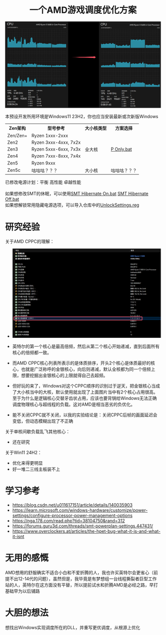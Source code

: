 <div align="center">

# 一个AMD游戏调度优化方案

</div>

![](https://github.com/Yukiriri/win-amd-optimization/blob/main/res/effect_drawing.png?raw=true)

本预设开发所用环境是Windows11 23H2，你也应当安装最新或次新版Windows<br/>

<table>
  <tr><th>Zen架构</th><th>型号参考</th><th>大小核类型</th><th>方案选择</th></tr>
  <tr><td>Zen/Zen+</td><td>Ryzen 1xxx-2xxx</td><td rowspan="5">全大核</td><td rowspan="5"><a href="https://github.com/Yukiriri/win-amd-optimization/blob/main/P Only.bat">P Only.bat</a></td></tr>
  <tr><td>Zen2</td><td>Ryzen 3xxx-4xxx, 7x2x</td></tr>
  <tr><td>Zen3</td><td>Ryzen 5xxx-6xxx, 7x3x</td></tr>
  <tr><td>Zen4</td><td>Ryzen 7xxx-8xxx, 7x4x</td></tr>
  <tr><td>Zen5</td><td>Ryzen 9xxx</td></tr>
  <tr><td>Zen5c</td><td>咕咕咕？？？</td><td>大小核</td><td>咕咕咕？？？</td></tr>
</table>

已修改电源计划：平衡 高性能 卓越性能<br/><br/>
如果想修改SMT的休眠，可以使用<a href="https://github.com/Yukiriri/win-amd-optimization/blob/main/SMT%20Hibernate%20On.bat">SMT Hibernate On.bat</a> <a href="https://github.com/Yukiriri/win-amd-optimization/blob/main/SMT%20Hibernate%20Off.bat">SMT Hibernate Off.bat</a><br/>
如果想解锁常用隐藏电源选项，可以导入仓库中的<a href="https://github.com/Yukiriri/win-amd-optimization/blob/main/UnlockSettings.reg">UnlockSettings.reg</a><br/>

# 研究经验

关于AMD CPPC的理解：
  - ![](https://github.com/Yukiriri/win-amd-optimization/blob/main/res/CPPC.png?raw=true)

  - 英特尔的第一个核心是最高倍频，然后从第二个核心开始递减，直到后面所有核心的倍频都一致。
  - 而AMD CPPC核心列表所表示的是体质排序，开头2个核心是体质最好的核心，也就是广泛称呼的金银核心，向后则递减，默认全核都为同一个倍频上限，想要挖掘出金银核心的上限就得自己去超频。
  - 但好玩的来了，Windows对这个CPPC顺序的识别过于逆天，把金银核心当成了大小核当中的大核，默认使用就出现了上面图片当中有2个核心占用很高。至于为什么是逻辑核心交替牙齿状占用，应该也要背锅给Windows无法正确调度物理核心与超线程的负载。这对AMD是相当恶劣的负优化。

  - 能不关闭CPPC就不关闭，以我的实验结论是：关闭CPPC后帧的画面延迟会变低，但动态模糊出现了不正确

关于单核间歇负载乱飞其他核心：
  - 还在研究

关于Win11 24H2：
  - 优化来得更明显
  - 好一堆二三线主板装不上

# 学习参考

- <a href="https://blog.csdn.net/u011617151/article/details/140035903">https://blog.csdn.net/u011617151/article/details/140035903</a>
- <a href="https://learn.microsoft.com/windows-hardware/customize/power-settings/configure-processor-power-management-options">https://learn.microsoft.com/windows-hardware/customize/power-settings/configure-processor-power-management-options</a>
- <a href="https://nga.178.com/read.php?tid=38104750&rand=312">https://nga.178.com/read.php?tid=38104750&rand=312</a>
- <a href="https://forums.guru3d.com/threads/smt-powerplan-settings.447431/">https://forums.guru3d.com/threads/smt-powerplan-settings.447431/</a>
- <a href="https://www.overclockers.at/articles/the-hpet-bug-what-it-is-and-what-it-isnt/">https://www.overclockers.at/articles/the-hpet-bug-what-it-is-and-what-it-isnt</a>

# 无用的感慨

AMD想用的舒服确实不适合小白和不爱折腾的人，我也许买英特尔会更省心（前提不出12-14代的问题），虽然但是，我毕竟是有梦想组一台线程撕裂者巨型工作站的人，英特尔在这方面没有平替，所以提前试水和折腾AMD是必经之路，早打基础早为以后铺路

# 大胆的想法

想找出Windows实现调度所在的DLL，并重写更优调度，从根源上优化
